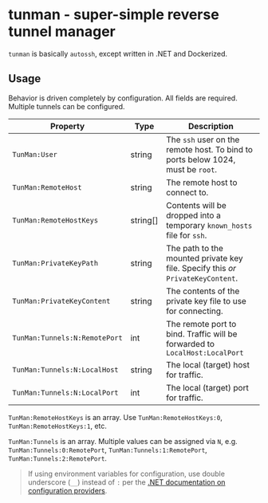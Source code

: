 # tunman - super-simple reverse tunnel manager
`tunman` is basically `autossh`, except written in .NET and Dockerized.

## Usage
Behavior is driven completely by configuration. All fields are required. Multiple tunnels can be configured.

| Property                  | Type      | Description |
| --------                  | --------  | ----------- |
| `TunMan:User`                 | string    | The `ssh` user on the remote host. To bind to ports below 1024, must be `root`.
| `TunMan:RemoteHost`           | string    | The remote host to connect to.
| `TunMan:RemoteHostKeys`       | string[]  | Contents will be dropped into a temporary `known_hosts` file for `ssh`.
| `TunMan:PrivateKeyPath`       | string    | The path to the mounted private key file. Specify this _or_ `PrivateKeyContent`.
| `TunMan:PrivateKeyContent`    | string    | The contents of the private key file to use for connecting.
| `TunMan:Tunnels:N:RemotePort` | int       | The remote port to bind. Traffic will be forwarded to `LocalHost:LocalPort`
| `TunMan:Tunnels:N:LocalHost`  | string    | The local (target) host for traffic.
| `TunMan:Tunnels:N:LocalPort`  | int       | The local (target) port for traffic.

`TunMan:RemoteHostKeys` is an array. Use `TunMan:RemoteHostKeys:0`, `TunMan:RemoteHostKeys:1`, etc.

`TunMan:Tunnels` is an array. Multiple values can be assigned via `N`, e.g. `TunMan:Tunnels:0:RemotePort`, `TunMan:Tunnels:1:RemotePort`, `TunMan:Tunnels:2:RemotePort`.

> If using environment variables for configuration, use double underscore (`__`) instead of `:` per the [.NET documentation on configuration providers](https://learn.microsoft.com/en-us/dotnet/core/extensions/configuration-providers#environment-variable-configuration-provider).
